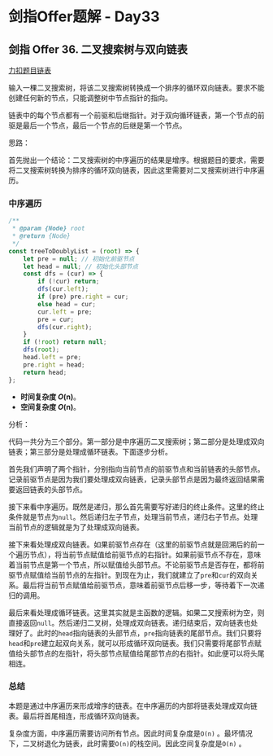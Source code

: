 # **剑指Offer题解 - Day33**

## **剑指 Offer 36. 二叉搜索树与双向链表**

[力扣题目链表](https://leetcode-cn.com/leetbook/read/illustration-of-algorithm/5dbies/)

输入一棵二叉搜索树，将该二叉搜索树转换成一个排序的循环双向链表。要求不能创建任何新的节点，只能调整树中节点指针的指向。

链表中的每个节点都有一个前驱和后继指针。对于双向循环链表，第一个节点的前驱是最后一个节点，最后一个节点的后继是第一个节点。

思路：

首先抛出一个结论：二叉搜索树的中序遍历的结果是增序。根据题目的要求，需要将二叉搜索树转换为排序的循环双向链表，因此这里需要对二叉搜索树进行中序遍历。

### 中序遍历

```jsx
/**
 * @param {Node} root
 * @return {Node}
 */
const treeToDoublyList = (root) => {
    let pre = null; // 初始化前驱节点
    let head = null; // 初始化头部节点
    const dfs = (cur) => {
        if (!cur) return;
        dfs(cur.left);
        if (pre) pre.right = cur;
        else head = cur;
        cur.left = pre;
        pre = cur;
        dfs(cur.right);
    }
    if (!root) return null;
    dfs(root);
    head.left = pre;
    pre.right = head;
    return head;
};
```

- **时间复杂度 *O*(n)**。
- **空间复杂度 *O*(n)**。

分析：

代码一共分为三个部分。第一部分是中序遍历二叉搜索树；第二部分是处理成双向链表；第三部分是处理成循环链表。下面逐步分析。

首先我们声明了两个指针，分别指向当前节点的前驱节点和当前链表的头部节点。记录前驱节点是因为我们要处理成双向链表，记录头部节点是因为最终返回结果需要返回链表的头部节点。

接下来看中序遍历。既然是递归，那么首先需要写好递归的终止条件。这里的终止条件就是节点为`null`。然后递归左子节点，处理当前节点，递归右子节点。处理当前节点的逻辑就是为了处理成双向链表。

接下来看处理成双向链表。如果前驱节点存在（这里的前驱节点就是回溯后的前一个遍历节点），将当前节点赋值给前驱节点的右指针。如果前驱节点不存在，意味着当前节点是第一个节点，所以赋值给头部节点。不论前驱节点是否存在，都将前驱节点赋值给当前节点的左指针。到现在为止，我们就建立了`pre`和`cur`的双向关系。最后将当前节点赋值给前驱节点，意味着前驱节点后移一步，等待着下一次递归的调用。

最后来看处理成循环链表。这里其实就是主函数的逻辑。如果二叉搜索树为空，则直接返回`null`。然后递归二叉树，处理成双向链表。递归结束后，双向链表也处理好了。此时的`head`指向链表的头部节点，`pre`指向链表的尾部节点。我们只要将`head`和`pre`建立起双向关系，就可以形成循环双向链表。我们只需要将尾部节点赋值给头部节点的左指针，将头部节点赋值给尾部节点的右指针。如此便可以将头尾相连。

### 总结

本题是通过中序遍历来形成增序的链表。在中序遍历的内部将链表处理成双向链表。最后将首尾相连，形成循环双向链表。

复杂度方面，中序遍历需要访问所有节点。因此时间复杂度是`O(n)` 。最坏情况下，二叉树退化为链表，此时需要`O(n)`的栈空间。因此空间复杂度是`O(n)` 。
